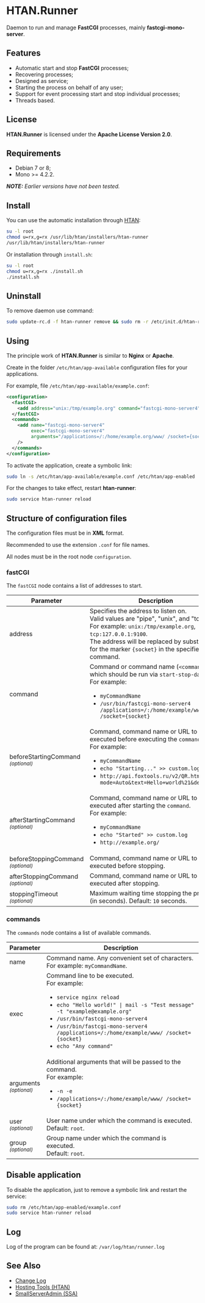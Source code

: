 # HTAN.Runner

Daemon to run and manage **FastCGI** processes, mainly **fastcgi-mono-server**.

## Features

* Automatic start and stop **FastCGI** processes;
* Recovering processes;
* Designed as service;
* Starting the process on behalf of any user;
* Support for event processing start and stop individual processes;
* Threads based.

## License

**HTAN.Runner** is licensed under the **Apache License Version 2.0**.

## Requirements

* Debian 7 or 8;
* Mono >= 4.2.2.

_**NOTE:** Earlier versions have not been tested._

## Install

You can use the automatic installation through [HTAN](https://github.com/adminstock/htan):

```bash
su -l root
chmod u=rx,g=rx /usr/lib/htan/installers/htan-runner
/usr/lib/htan/installers/htan-runner
```

Or installation through `install.sh`:

```bash
su -l root
chmod u=rx,g=rx ./install.sh
./install.sh
```

## Uninstall

To remove daemon use command:

```bash
sudo update-rc.d -f htan-runner remove && sudo rm -r /etc/init.d/htan-runner
```

## Using

The principle work of **HTAN.Runner** is similar to **Nginx** or **Apache**.

Create in the folder `/etc/htan/app-available` configuration files for your applications.

For example, file `/etc/htan/app-available/example.conf`:
```xml
<configuration>
  <fastCGI>
    <add address="unix:/tmp/example.org" command="fastcgi-mono-server4" />
  </fastCGI>
  <commands>
    <add name="fastcgi-mono-server4" 
         exec="fastcgi-mono-server4" 
         arguments="/applications=/:/home/example.org/www/ /socket={socket} /multiplex=True /verbose=True" 
    />
  </commands>
</configuration>
```

To activate the application, create a symbolic link:

```bash
sudo ln -s /etc/htan/app-available/example.conf /etc/htan/app-enabled
```

For the changes to take effect, restart **htan-runner**:

```bash
sudo service htan-runner reload
```

## Structure of configuration files

The configuration files must be in **XML** format.

Recommended to use the extension `.conf` for file names.

All nodes must be in the root node `configuration`.

### fastCGI

The `fastCGI` node contains a list of addresses to start.

<table>
  <thead>
    <tr>
      <th>Parameter</th>
      <th>Description</th>
    </tr>
  </thead>
  <tbody>
    <tr>
      <td>address</td>
      <td>
        Specifies the address to listen on.<br />
        Valid values are "pipe", "unix", and "tcp".<br />
        For example: <code>unix:/tmp/example.org</code>, <code>tcp:127.0.0.1:9100</code>.<br />
        The address will be replaced by substituted for the marker <code>{socket}</code> in the specified command.
      </td>
    </tr>
    <tr>
      <td>command</td>
      <td>
        Command or command name (<code>&lt;commands /&gt;</code>) which should be run via <code>start-stop-daemon</code>.<br />
        For example:<br />
        <ul>
          <li><code>myCommandName</code></li>
          <li><code>/usr/bin/fastcgi-mono-server4 /applications=/:/home/example/www/ /socket={socket}</code></li>
        </ul> 
      </td>
    </tr>
    <tr>
      <td>
        beforeStartingCommand<br />
        <small><em>(optional)</em></small>
      </td>
      <td>
        Command, command name or URL to be executed before executing the <code>command</code>.<br />
        For example: <br />
        <ul>
          <li><code>myCommandName</code></li>
          <li><code>echo "Starting..." >> custom.log</code></li>
          <li><code>http://api.foxtools.ru/v2/QR.html?mode=Auto&text=Hello+world%21&details=1</code></li>
        </ul>
      </td>
    </tr>
    <tr>
      <td>
        afterStartingCommand<br />
        <small><em>(optional)</em></small>
      </td>
      <td>
        Command, command name or URL to be executed after starting the <code>command</code>.<br />
        For example: <br />
        <ul>
          <li><code>myCommandName</code></li>
          <li><code>echo "Started" >> custom.log</code></li>
          <li><code>http://example.org/</code></li>
        </ul>
      </td>
    </tr>
    <tr>
      <td>
        beforeStoppingCommand<br />
        <small><em>(optional)</em></small>
      </td>
      <td>
        Command, command name or URL to be executed before stopping.
      </td>
    </tr>
    <tr>
      <td>
        afterStoppingCommand<br />
        <small><em>(optional)</em></small>
      </td>
      <td>
        Command, command name or URL to be executed after stopping.
      </td>
    </tr>
    <tr>
      <td>
        stoppingTimeout<br />
        <small><em>(optional)</em></small>
      </td>
      <td>
        Maximum waiting time stopping the process (in seconds). Default: <code>10</code> seconds.
      </td>
    </tr>
  </tbody>
</table>

### commands

The `commands` node contains a list of available commands.

<table>
  <thead>
    <tr>
      <th>Parameter</th>
      <th>Description</th>
    </tr>
  </thead>
  <tbody>
    <tr>
      <td>name</td>
      <td>
        Command name. Any convenient set of characters.<br />
        For example: <code>myCommandName</code>.
      </td>
    </tr>
    <tr>
      <td>exec</td>
      <td>
        Command line to be executed.<br />
        For example:<br />
        <ul>
          <li><code>service nginx reload</code></li>
          <li><code>echo "Hello world!" | mail -s "Test message" -t "example@example.org"</code></li>
          <li><code>/usr/bin/fastcgi-mono-server4</code></li>
          <li><code>/usr/bin/fastcgi-mono-server4 /applications=/:/home/example/www/ /socket={socket}</code></li>
          <li><code>echo "Any command"</code></li>
        </ul>
      </td>
    </tr>
    <tr>
      <td>
        arguments<br />
        <small><em>(optional)</em></small>
      </td>
      <td>
        Additional arguments that will be passed to the command.<br />
        For example:<br />
        <ul>
          <li><code>-n -e</code></li>
          <li><code>/applications=/:/home/example/www/ /socket={socket}</code></li>
        </ul>
      </td>
    </tr>
    <tr>
      <td>
        user<br />
        <small><em>(optional)</em></small>
      </td>
      <td>
        User name under which the command is executed.<br />
        Default: <code>root</code>.
      </td>
    </tr>
    <tr>
      <td>
        group<br />
        <small><em>(optional)</em></small>
      </td>
      <td>
        Group name under which the command is executed.<br />
        Default: <code>root</code>.
      </td>
    </tr>
  </tbody>
</table>

## Disable application

To disable the application, just to remove a symbolic link and restart the service:

```bash
sudo rm /etc/htan/app-enabled/example.conf
sudo service htan-runner reload
```

## Log

Log of the program can be found at: `/var/log/htan/runner.log`

## See Also

* [Change Log](CHANGELOG.md)
* [Hosting Tools (HTAN)](https://github.com/adminstock/htan)
* [SmallServerAdmin (SSA)](https://github.com/adminstock/ssa)